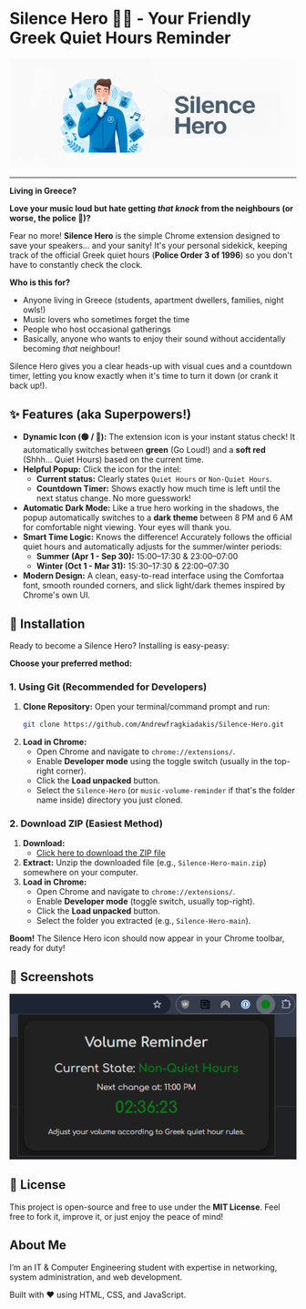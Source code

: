 # Silence Hero 🦸‍♂️ - Your Friendly Greek Quiet Hours Reminder

![Silence Hero Banner](banner.png)

---

**Living in Greece?**

**Love your music loud but hate getting *that knock* from the neighbours (or worse, the police 👮)?**

Fear no more! **Silence Hero** is the simple Chrome extension designed to save your speakers... and your sanity! It's your personal sidekick, keeping track of the official Greek quiet hours (**Police Order 3 of 1996**) so you don't have to constantly check the clock.

**Who is this for?**

* Anyone living in Greece (students, apartment dwellers, families, night owls!)
* Music lovers who sometimes forget the time
* People who host occasional gatherings
* Basically, anyone who wants to enjoy their sound without accidentally becoming *that* neighbour!

Silence Hero gives you a clear heads-up with visual cues and a countdown timer, letting you know exactly when it's time to turn it down (or crank it back up!).

## ✨ Features (aka Superpowers!)

* **Dynamic Icon (🟢 / 🔴):** The extension icon is your instant status check! It automatically switches between **green** (Go Loud!) and a **soft red** (Shhh... Quiet Hours) based on the current time.
* **Helpful Popup:** Click the icon for the intel:
    * **Current status:** Clearly states `Quiet Hours` or `Non-Quiet Hours`.
    * **Countdown Timer:** Shows exactly how much time is left until the next status change. No more guesswork!
* **Automatic Dark Mode:** Like a true hero working in the shadows, the popup automatically switches to a **dark theme** between 8 PM and 6 AM for comfortable night viewing. Your eyes will thank you.
* **Smart Time Logic:** Knows the difference! Accurately follows the official quiet hours and automatically adjusts for the summer/winter periods:
    * **Summer (Apr 1 - Sep 30):** 15:00–17:30 & 23:00–07:00
    * **Winter (Oct 1 - Mar 31):** 15:30–17:30 & 22:00–07:30
* **Modern Design:** A clean, easy-to-read interface using the Comfortaa font, smooth rounded corners, and slick light/dark themes inspired by Chrome's own UI.

## 🚀 Installation

Ready to become a Silence Hero? Installing is easy-peasy:

**Choose your preferred method:**

### 1. Using Git (Recommended for Developers)

1.  **Clone Repository:** Open your terminal/command prompt and run:
    ```bash
    git clone https://github.com/Andrewfragkiadakis/Silence-Hero.git
    ```
2.  **Load in Chrome:**
    * Open Chrome and navigate to `chrome://extensions/`.
    * Enable **Developer mode** using the toggle switch (usually in the top-right corner).
    * Click the **Load unpacked** button.
    * Select the `Silence-Hero` (or `music-volume-reminder` if that's the folder name inside) directory you just cloned.

### 2. Download ZIP (Easiest Method)

1. **Download:**  
   * [Click here to download the ZIP file](https://github.com/Andrewfragkiadakis/Silence-Hero/archive/refs/heads/main.zip)
2.  **Extract:** Unzip the downloaded file (e.g., `Silence-Hero-main.zip`) somewhere on your computer.
3.  **Load in Chrome:**
    * Open Chrome and navigate to `chrome://extensions/`.
    * Enable **Developer mode** (toggle switch, usually top-right).
    * Click the **Load unpacked** button.
    * Select the folder you extracted (e.g., `Silence-Hero-main`).

**Boom!** The Silence Hero icon should now appear in your Chrome toolbar, ready for duty!

## 👀 Screenshots

![Website Screenshot](screenshot.png)

## 📄 License

This project is open-source and free to use under the **MIT License**. Feel free to fork it, improve it, or just enjoy the peace of mind!

## About Me
I’m an IT & Computer Engineering student with expertise in networking, system administration, and web development. 

Built with ❤️ using HTML, CSS, and JavaScript.

